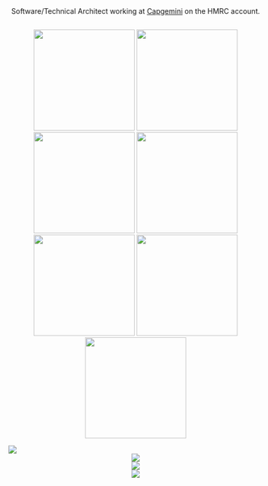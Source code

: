 ### 

<div align="center" style="display: grid;">
  
Software/Technical Architect working at [Capgemini](https://www.capgemini.com/gb-en/) on the HMRC account.

[<img src="https://images.credly.com/size/680x680/images/00634f82-b07f-4bbd-a6bb-53de397fc3a6/image.png" width=200>](https://www.credly.com/badges/355e31ce-ced5-497e-bfc9-857540f36504/public_url)
[<img src="https://images.credly.com/size/680x680/images/b9feab85-1a43-4f6c-99a5-631b88d5461b/image.png" width=200>](https://www.credly.com/badges/2f02389f-a1e9-435e-b610-9b5346cc1656/public_url)
[<img src="https://images.credly.com/size/220x220/images/0e284c3f-5164-4b21-8660-0d84737941bc/image.png" width=200>](https://www.credly.com/badges/2557ecd3-1b2b-43a0-a658-3438b953d9ba/public_url)
[<img src="https://images.credly.com/size/220x220/images/ae1844f8-833d-4241-b026-dd6cc50319d1/image.png" width=200>](https://www.credly.com/badges/081f4f2e-ade2-48e5-9774-ae16859b4afc/public_url)
[<img src="https://images.credly.com/size/680x680/images/be8fcaeb-c769-4858-b567-ffaaa73ce8cf/image.png" width=200>](https://www.credly.com/badges/9c0f0047-2850-4b2d-b309-ffeb2d30c3c9/public_url)
[<img src="https://images.credly.com/size/220x220/images/e11a03a6-904f-4e08-9427-ab48d3885e4f/image.png" width=200>](https://www.credly.com/badges/8bfd9578-828c-4c01-9951-b30fa821ff29/public_url)
[<img src="https://istqb-main-web-prod.s3.amazonaws.com/media/original_images/CTFL_J1Htlr0.png" width=200>](https://www.istqb.org/certifications/certified-tester-foundation-level)



  <img src="https://skillicons.dev/icons?i=java,spring,python,html,css,js,scala"/>
  <div/>
  <img src="https://skillicons.dev/icons?i=bash,git,linux,md,mysql,powershell,regex"/>
  <div/>
  <img src="https://skillicons.dev/icons?i=azure,aws,maven,docker"/>
  <div/>
  <img src="https://skillicons.dev/icons?i=idea,vscode"/>
</div>
